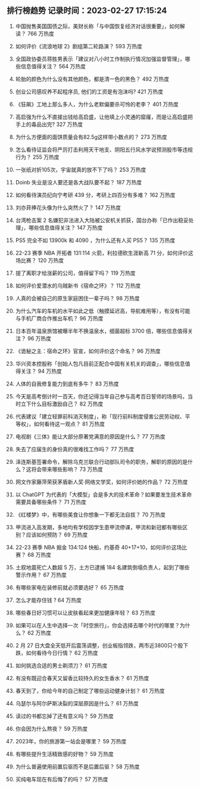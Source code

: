 
## 排行榜趋势 记录时间：2023-02-27 17:15:24
  
  1. 中国抛售美国国债之际，美财长称「与中国恢复经济对话很重要」，如何解读？ 766 万热度
    
  2. 如何评价《流浪地球 2》剧组第二轮路演？ 593 万热度
    
  3. 全国政协委员蒋胜男表示「建议对八小时工作制执行情况加强监督管理」，哪些信息值得关注？ 564 万热度
    
  4. 轮胎的颜色为什么没有其他颜色，都是清一色的黑色？ 492 万热度
    
  5. 创业公司感叹养不起程序员, 他们的工资是有泡沫吗? 421 万热度
    
  6. 《狂飙》工地上那么多人，为什么老默偏要杀可怜的老李？ 401 万热度
    
  7. 高启强为什么不直接出钱给高启盛，让他填上小灵通的窟窿，而是让高启盛把手上的毒品出完? 327 万热度
    
  8. 为什么方便面的面饼质量会有82.5g这样带小数点的？ 273 万热度
    
  9. 怎么看待证监会将严厉打击利用天干地支、阴阳五行风水学说预测股市等违规行为？ 255 万热度
    
  10. 一张纸对折105次，宇宙就真的放不下了吗？ 253 万热度
    
  11. Doinb 失业是没人要还是各大战队要不起？ 187 万热度
    
  12. 如何看待演员纪向宁考研 439 分，考研上四百分有多难？ 162 万热度
    
  13. 刘亦菲捧花头像为什么突然火了？ 147 万热度
    
  14. 台湾枪击案 2 名嫌犯非法进入大陆被公安机关抓获，国台办称「已作出稳妥处理」，哪些信息值得关注？ 147 万热度
    
  15. PS5 完全不如 13900k 和 4090 ，为什么还有人买 PS5？ 135 万热度
    
  16. 22-23 赛季 NBA 开拓者 131:114 火箭，利拉德砍生涯新高 71 分，如何评价这场比赛？ 120 万热度
    
  17. 提了离职才给涨薪的公司，值得留下吗？ 119 万热度
    
  18. 如何评价爱潜水的乌贼新书《宿命之环》？ 112 万热度
    
  19. 人真的会被自己的原生家庭困住一辈子吗？ 98 万热度
    
  20. 为什么汽车的车机的水平如此之低（触摸延迟高，导航难用等），有没有可能与手机厂商合作推出车机？ 96 万热度
    
  21. 日本百年温泉旅馆被曝半年不换温泉水，细菌超标 3700 倍，哪些信息值得关注？ 96 万热度
    
  22. 《诡秘之主：宿命之环》官宣，如何评价这个命名？ 96 万热度
    
  23. 华兴资本控股称「创始人包凡目前正配合中国有关机关的调查」，哪些信息值得关注？ 94 万热度
    
  24. 人体的自我修复能力到底有多牛？ 83 万热度
    
  25. 今天是高考倒计时一百天，你还记得当年自己参与高考百日誓师的场景吗，当时立下什么目标激励自己？ 82 万热度
    
  26. 代表建议「建立轻罪前科消灭制度」，称「现行前科制度侵害公民劳动权、平等权」，如何看待这一观点？ 81 万热度
    
  27. 电视剧《三体》能让大部分原著党满意的原因是什么？ 77 万热度
    
  28. 失去了应届生的身份真的很难找工作吗？ 77 万热度
    
  29. 泽连斯基签署命令，解除乌克兰联合行动部队司令的职务，解职的原因的是什么？这将会带来哪些影响？ 73 万热度
    
  30. 网文作家藤萍荣获茅盾新人奖·网络文学奖，如何评价她的作品？ 72 万热度
    
  31. 以 ChatGPT 为代表的「大模型」会是多大的技术革命？如果要发生技术革命需要具备哪些条件？ 71 万热度
    
  32. 《红楼梦》中，有哪些美食让你想象一下都无法自拔？ 70 万热度
    
  33. 甲流进入高发期，多地均有学校因学生患甲流停课，甲流和新冠都有哪些区别？应该如何预防？ 69 万热度
    
  34. 22-23 赛季 NBA 掘金 134:124 快船，约基奇 40+17+10，如何评价这场比赛？ 68 万热度
    
  35. 土叙地震死亡人数超 5 万，土方已逮捕 184 名建筑倒塌负责人，起到了哪些警示作用？ 67 万热度
    
  36. 有哪些家电在装修前就必须要选好？ 65 万热度
    
  37. 怎么才能存住钱 ? 64 万热度
    
  38. 哪些春日好习惯可以让皮肤看起来更加健康年轻？ 63 万热度
    
  39. 如果可以在人生中选择一次「时空旅行」，你会选择去哪个时代的哪里？为什么？ 62 万热度
    
  40. 2 月 27 日大盘全天低开后震荡调整，创业板指领跌，两市近3800只个股下跌，如何看待今日行情？ 62 万热度
    
  41. 如何挑选合适的男士剃须刀？ 61 万热度
    
  42. 有没有既迎合春天又留香比较持久的女生香水？ 61 万热度
    
  43. 春天到了，你给今年的自己制定了哪些运动健身计划？ 61 万热度
    
  44. 乌瑟尔与阿尔萨斯决裂的深层原因是什么？ 61 万热度
    
  45. 读过的书都忘掉了还有意义吗？ 59 万热度
    
  46. 你会因为什么熬夜？ 59 万热度
    
  47. 2023年，你的旅游第一站会是哪里？ 59 万热度
    
  48. 有哪些提升生活精致感的好物？ 59 万热度
    
  49. 为什么普遍使用前置后驱而不是后置后驱？ 58 万热度
    
  50. 买纯电车现在有后悔了的吗？ 57 万热度
    